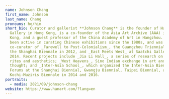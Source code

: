 ```yaml
---
name: Johnson Chang
first_name: Johnson
last_name: Chang
pronouns: he/him
short_bio: Curator and gallerist **Johnson Chang** is the founder of Hanart TZ
  Gallery in Hong Kong, is a co-founder of the Asia Art Archive (AAA) in Hong
  Kong, and a guest professor of the China Academy of Art in Hangzhou. He has
  been active in curating Chinese exhibitions since the 1980s, and was
  co-curator of _Farewell to Post-Colonialism_, the Guangzhou Triennial in 2008,
  the Shanghai Biennale in 2012, and _East Meets West_ at Saatchi Gallery in
  2014. Recent projects include _Jia Li Hall_, a series of research on Confucian
  rites and aesthetics; _West Heavens_, Sino Indian exchange in art and social
  thought; and _Inter-Asia School_, which organized the Inter-Asia Biennale
  Forums at the Shanghai Biennial, Gwangju Biennial, Taipei Biennial, and
  Kochi-Muziris Biennale in 2014 and 2016.
portraits:
  - media: 2021/09/johnson-chang
website: https://www.hanart.com/?lang=en
---
```

